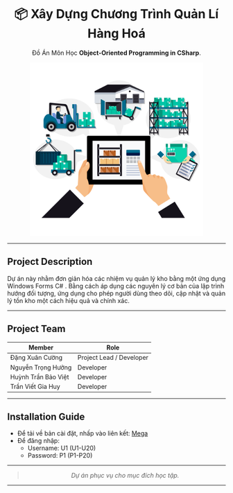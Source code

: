 <div align="center">

# 📦 Xây Dựng Chương Trình Quản Lí Hàng Hoá

Đồ Án Môn Học **Object-Oriented Programming in CSharp**.

<div align="center">
    <img src="https://raw.githubusercontent.com/Avcuongy/Avcuongy/main/Pictures/warehouse-management-software.png" alt="Warehouse Management" width="400" height="400">
</div>

</div>

---

## Project Description

Dự án này nhằm đơn giản hóa các nhiệm vụ quản lý kho bằng một ứng dụng Windows Forms C# . Bằng cách áp dụng các nguyên lý cơ bản của lập trình hướng đối tượng, ứng dụng cho phép người dùng theo dõi, cập nhật và quản lý tồn kho một cách hiệu quả và chính xác.

---

## Project Team

| **Member**              | **Role**                     |
|-------------------------|------------------------------|
| Đặng Xuân Cường         | Project Lead / Developer     |
| Nguyễn Trọng Hưởng      | Developer                    |
| Huỳnh Trần Bảo Việt     | Developer                    |
| Trần Viết Gia Huy       | Developer                    |

---

## Installation Guide

- Để tải về bản cài đặt, nhấp vào liên kết: <a href="https://mega.nz/file/gzcn1aTC#AgQZKsRUeJsgCBl3ESDrInHsm9CDNp1LUGCGqUHzM-8" target="_blank" title="Inventory-Management">Mega</a>
- Để đăng nhập:
    - Username: U1 (U1-U20)
    - Password: P1 (P1-P20)
---

<div align="center">

> *Dự án phục vụ cho mục đích học tập.*  

</div>

--- 
